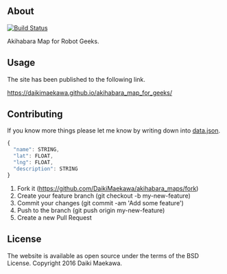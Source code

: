 ## About

[![Build Status](https://travis-ci.org/DaikiMaekawa/akihabara_map_for_geeks.svg?branch=gh-pages)](https://travis-ci.org/DaikiMaekawa/akihabara_map_for_geeks)

Akihabara Map for Robot Geeks.

## Usage

The site has been published to the following link. 

https://daikimaekawa.github.io/akihabara_map_for_geeks/

## Contributing

If you know more things please let me know by writing down into [data.json](data.json).

```javascript
{
  "name": STRING,
  "lat": FLOAT,
  "lng": FLOAT,
  "description": STRING
}
```

1. Fork it (https://github.com/DaikiMaekawa/akihabara_maps/fork)
2. Create your feature branch (git checkout -b my-new-feature)
3. Commit your changes (git commit -am 'Add some feature')
4. Push to the branch (git push origin my-new-feature)
5. Create a new Pull Request

## License

The website is available as open source under the terms of the BSD License. Copyright 2016 Daiki Maekawa.
